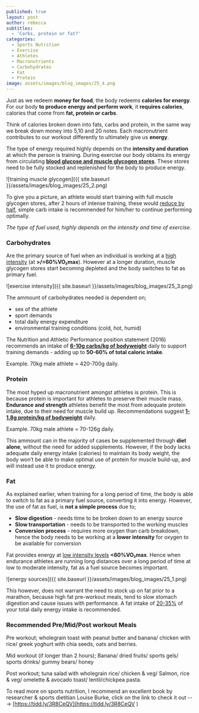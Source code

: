 ```yaml
---
published: true
layout: post
author: rebecca
subtitles:
  - 'Carbs, protein or fat?'
categories:
  - Sports Nutrition
  - Exercise
  - Athletes
  - Macronutrients
  - Carbohydrates
  - Fat
  - Protein
image: assets/images/blog_images/25_4.png
---
```

Just as we redeem **money for food**, the body redeems **calories for energy**. 
For our body **to produce energy and perform work**, it **requires calories**, calories that come from **fat, protein or carbs**. 

Think of calories broken down into fats, carbs and protein, in the same way we break down money into 5,10 and 20 notes. Each macronutrient contributes to our workout differently to ultimately give us **energy**. 

The type of energy required highly depends on the **intensity and duration** at which the person is training. During exercise our body obtains its energy from circulating [**blood glucose and muscle glycogen stores**](https://academic.oup.com/nutritionreviews/article/76/4/243/4851715). These stores need to be fully stocked and replenished for the body to produce energy. 

![training muscle glycogen]({{ site.baseurl }}/assets/images/blog_images/25_2.png)

To give you a picture, an athlete would start training with full muscle glycogen stores, after 2 hours of intense training, these would [reduce by half](https://europepmc.org/article/pmc/pmc6019055), simple carb intake is recommended for him/her to continue performing optimally. 

_The type of fuel used, highly depends on the intensity and time of exercise._

### Carbohydrates

Are the primary source of fuel when an individual is working at a [high intensity](https://pubmed.ncbi.nlm.nih.gov/8214047/) (at **>/=60%VO₂max**). However at a longer duration, muscle glycogen stores start becoming depleted and the body switches to fat as primary fuel. 

![exercise intensity]({{ site.baseurl }}/assets/images/blog_images/25_3.png)

The ammount of carbohydrates needed is dependent on;
- sex of the athlete
- sport demands
- total daily energy expenditure 
- environmental training conditions (cold, hot, humid)


The Nutrition and Athletic Performance position statement (2016) recommends an intake of [**6-10g carbs/kg of bodyweight**](https://www.researchgate.net/publication/297695609_Nutrition_and_Athletic_Performance) daily to support training demands - adding up to **50-60% of total caloric intake**.

Example. 70kg male athlete = 420-700g daily.

### Protein

The most hyped up macronutrient amongst athletes is protein. This is because protein is important for athletes to preserve their muscle mass. **Endurance and strength** athletes benefit the most from adequate protein intake, due to their need for muscle build up. 
Recommendations suggest [**1-1.8g protein/kg of bodyweight**](https://www.researchgate.net/publication/297695609_Nutrition_and_Athletic_Performance) daily.

Example. 70kg male athlete = 70-126g daily. 

This ammount can in the majority of cases be supplemented through **diet alone**, without the need for added supplements. However, if the body lacks adequate daily energy intake (calories) to maintain its body weight, the body won’t be able to make optimal use of protein for muscle build-up, and will instead use it to produce energy. 

### Fat

As explained earlier, when training for a long period of time, the body is able to switch to fat as a primary fuel source, converting it into energy. However, the use of fat as fuel, is **not a simple process** due to; 

- **Slow digestion** - needs time to be broken down to an energy source
- **Slow transportation** - needs to be transported to the working muscles
- **Conversion process** - requires more oxygen than carb breakdown, hence the body needs to be working at a **lower intensity** for oxygen to be available for conversion 

Fat provides energy at [low intensity levels](https://www.researchgate.net/publication/47545323_Metabolic_Factors_Limiting_Performance_in_Marathon_Runners/figures?lo=1) **<60%VO₂max**. Hence when endurance athletes are running long distances over a long period of time at low to moderate intensity, fat as a fuel source becomes important. 

![energy sources]({{ site.baseurl }}/assets/images/blog_images/25_1.png)

This however, does not warrant the need to stock up on fat prior to a marathon, because high fat pre-workout meals, tend to slow stomach digestion and cause issues with performance. A fat intake of [20-35%](https://www.researchgate.net/publication/297695609_Nutrition_and_Athletic_Performance) of your total daily energy intake is recommended. 

### Recommended Pre/Mid/Post workout Meals

Pre workout; wholegrain toast with peanut butter and banana/ chicken with rice/ greek yoghurt with chia seeds, oats and berries. 

Mid workout (if longer than 2 hours); Banana/ dried fruits/ sports gels/ sports drinks/ gummy bears/ honey

Post workout; tuna salad with wholegrain rice/ chicken & veg/ Salmon, rice & veg/ omelette & avocado toast/ lentil/chickpea pasta. 

To read more on sports nutrition,  I recommend an excellent book by researcher & sports dietitian Louise Burke, click on the link to check it out ---> [https://tidd.ly/3R8CeQV](https://tidd.ly/3R8CeQV )
